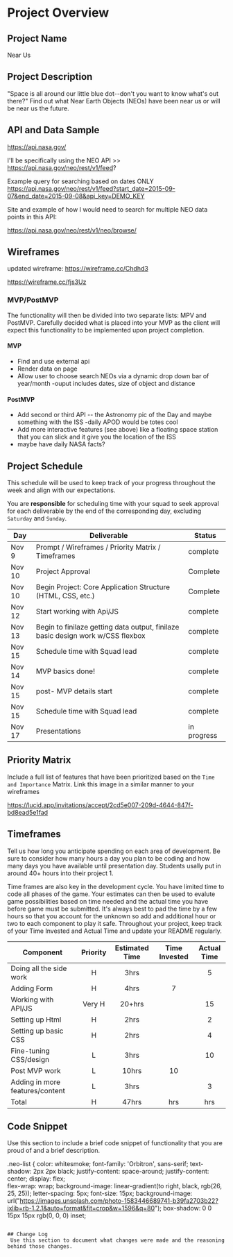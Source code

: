 
# Project Overview


## Project Name

Near Us

## Project Description

"Space is all around our little blue dot--don't you want to know what's out there?" Find out what Near Earth Objects (NEOs) have been near us or will be near us the future. 

## API and Data Sample

https://api.nasa.gov/ 

I'll be specifically using the NEO API >> https://api.nasa.gov/neo/rest/v1/feed? 

Example query for searching based on dates ONLY
https://api.nasa.gov/neo/rest/v1/feed?start_date=2015-09-07&end_date=2015-09-08&api_key=DEMO_KEY

Site and example of how I would need to search for multiple NEO data points in this API:

https://api.nasa.gov/neo/rest/v1/neo/browse/



## Wireframes

updated wireframe: https://wireframe.cc/Chdhd3

https://wireframe.cc/fjs3Uz

### MVP/PostMVP

The functionality will then be divided into two separate lists: MPV and PostMVP.  Carefully decided what is placed into your MVP as the client will expect this functionality to be implemented upon project completion.  

#### MVP 

- Find and use external api 
- Render data on page 
- Allow user to choose search NEOs via a dynamic drop down bar of year/month
-ouput includes dates, size of object and distance 

#### PostMVP  


- Add second or third API -- the Astronomy pic of the Day and maybe something with the ISS
-daily APOD would be totes cool
- Add more interactive features (see above) like a floating space station that you can slick and it give you the location of the ISS
- maybe have daily NASA facts?

## Project Schedule

This schedule will be used to keep track of your progress throughout the week and align with our expectations.  

You are **responsible** for scheduling time with your squad to seek approval for each deliverable by the end of the corresponding day, excluding `Saturday` and `Sunday`.

|  Day | Deliverable | Status
|---|---| ---|
|Nov 9| Prompt / Wireframes / Priority Matrix / Timeframes | complete
|Nov 10| Project Approval | Complete
|Nov 10| Begin Project: Core Application Structure (HTML, CSS, etc.) | Complete
|Nov 12| Start working with Api/JS| complete
|Nov 13| Begin to finilaze getting data output, finilaze basic design work w/CSS flexbox|  complete
|Nov 15| Schedule time with Squad lead| complete
|Nov 14| MVP basics done!| complete
|Nov 15| post- MVP details start| complete
|Nov 15| Schedule time with Squad lead| complete
|Nov 17| Presentations |  in progress

## Priority Matrix

Include a full list of features that have been prioritized based on the `Time and Importance` Matrix.  Link this image in a similar manner to your wireframes



https://lucid.app/invitations/accept/2cd5e007-209d-4644-847f-bd8ead5e1fad


## Timeframes

Tell us how long you anticipate spending on each area of development. Be sure to consider how many hours a day you plan to be coding and how many days you have available until presentation day. Students usally put in around 40+ hours into their project 1.

Time frames are also key in the development cycle.  You have limited time to code all phases of the game.  Your estimates can then be used to evalute game possibilities based on time needed and the actual time you have before game must be submitted. It's always best to pad the time by a few hours so that you account for the unknown so add and additional hour or two to each component to play it safe. Throughout your project, keep track of your Time Invested and Actual Time and update your README regularly.

| Component | Priority | Estimated Time | Time Invested | Actual Time |
| --- | :---: |  :---: | :---: | :---: |
| Doing all the side work | H | 3hrs| | 5 |
| Adding Form | H | 4hrs| 7  |  |
| Working with API/JS | Very H | 20+hrs| | 15 |
| Setting up Html | H | 2hrs| |  2|
| Setting up basic CSS | H | 2hrs| | 4 |
|Fine-tuning CSS/design | L | 3hrs| | 10 |
|Post MVP work | L | 10hrs| 10|  |
| Adding in more features/content| L | 3hrs| |3  |
| Total | H | 47hrs| hrs | hrs | 55

## Code Snippet

Use this section to include a brief code snippet of functionality that you are proud of and a brief description.  

.neo-list {
  color: whitesmoke;
  font-family: 'Orbitron', sans-serif;
  text-shadow: 2px 2px black;
  justify-content: space-around;
  justify-content: center;
  display: flex;  
  flex-wrap: wrap;
  background-image: linear-gradient(to right, black, rgb(26, 25, 25));
  letter-spacing: 5px;
  font-size: 15px;
  background-image: url("https://images.unsplash.com/photo-1583446689741-b39fa2703b22?ixlib=rb-1.2.1&auto=format&fit=crop&w=1596&q=80");
  box-shadow: 0 0 15px 15px rgb(0, 0, 0) inset;
```

## Change Log
 Use this section to document what changes were made and the reasoning behind those changes.  
